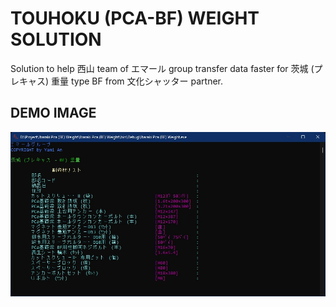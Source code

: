 # TOUHOKU (PCA-BF) WEIGHT SOLUTION
Solution to help 西山 team of エマール group transfer data faster for 茨城 (プレキャス) 重量 type BF from 文化シャッター partner.

## DEMO IMAGE
<p align="center">
<img src="https://raw.githubusercontent.com/Tynab/Ibaraki-Pca-BF-Weight/main/pic/0.jpg"></img>
</p>
